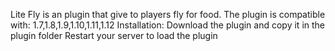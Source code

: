 
  Lite Fly is an plugin that give to players fly for food.
  The plugin is compatible with: 1.7,1.8,1.9,1.10,1.11,1.12
  Installation:
    Download the plugin and copy it in the plugin folder
    Restart your server to load the plugin
